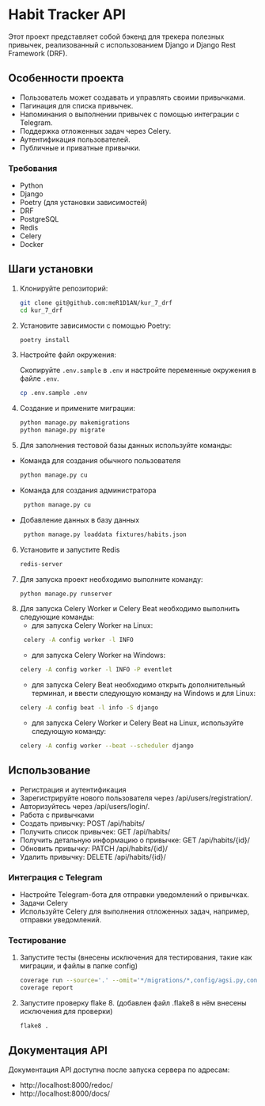 # Habit Tracker API

Этот проект представляет собой бэкенд для трекера полезных привычек, реализованный с использованием Django и Django Rest Framework (DRF).

## Особенности проекта

- Пользователь может создавать и управлять своими привычками.
- Пагинация для списка привычек.
- Напоминания о выполнении привычек с помощью интеграции с Telegram.
- Поддержка отложенных задач через Celery.
- Аутентификация пользователей.
- Публичные и приватные привычки.

### Требования

- Python 
- Django 
- Poetry (для установки зависимостей)
- DRF
- PostgreSQL
- Redis
- Celery
- Docker

## Шаги установки

1. Клонируйте репозиторий:

    ```bash
   git clone git@github.com:meR1D1AN/kur_7_drf
   cd kur_7_drf
   ```

2. Установите зависимости с помощью Poetry:

    ```bash
    poetry install
    ```

3. Настройте файл окружения:

    Скопируйте `.env.sample` в `.env` и настройте переменные окружения в файле `.env`.

    ```bash
    cp .env.sample .env
    ```
   

4. Создание и примените миграции:

    ```bash
    python manage.py makemigrations
    python manage.py migrate
    ```
   
5. Для заполнения тестовой базы данных используйте команды:

- Команда для создания обычного пользователя
    ```bash
   python manage.py cu
    ```
- Команда для создания администратора
  ```bash
   python manage.py cu
  ```
- Добавление данных в базу данных  
   ```bash
    python manage.py loaddata fixtures/habits.json
   ```
6. Установите и запустите Redis
    ```bash
    redis-server
    ```
7. Для запуска проект необходимо выполните команду:
    ```bash
    python manage.py runserver
    ```
8. Для запуска Celery Worker и Celery Beat необходимо выполнить следующие команды:
    - для запуска Celery Worker на Linux:
   ```bash
    celery -A config worker -l INFO
   ```
   - для запуска Celery Worker на Windows:
   ```bash
   celery -A config worker -l INFO -P eventlet
   ```
   - для запуска Celery Beat необходимо открыть дополнительный терминал, и ввести следующую команду на Windows и для Linux:
   ```bash
   celery -A config beat -l info -S django
   ```
   - для запуска Celery Worker и Celery Beat на Linux, используйте следующую команду:
   ```bash
   celery -A config worker --beat --scheduler django
   ```

## Использование

- Регистрация и аутентификация
- Зарегистрируйте нового пользователя через /api/users/registration/.
- Авторизуйтесь через /api/users/login/.
- Работа с привычками
- Создать привычку: POST /api/habits/
- Получить список привычек: GET /api/habits/
- Получить детальную информацию о привычке: GET /api/habits/{id}/
- Обновить привычку: PATCH /api/habits/{id}/
- Удалить привычку: DELETE /api/habits/{id}/

### Интеграция с Telegram
- Настройте Telegram-бота для отправки уведомлений о привычках.
- Задачи Celery
- Используйте Celery для выполнения отложенных задач, например, отправки уведомлений.

### Тестирование

1. Запустите тесты (внесены исключения для тестирования, такие как миграции, и файлы в папке config)

   ```bash
   coverage run --source='.' --omit='*/migrations/*,config/agsi.py,config/wsgi.py' manage.py test
   coverage report
   ```
2. Запустите проверку flake 8. (добавлен файл .flake8 в нём внесены исключения для проверки)
   ```bash
   flake8 .
   ```

## Документация API

Документация API доступна после запуска сервера по адресам: 
   - http://localhost:8000/redoc/
   - http://localhost:8000/docs/
